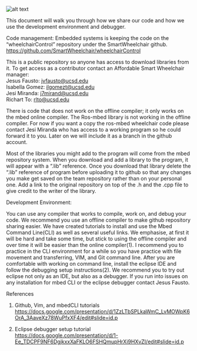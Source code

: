 ![alt text](https://github.com/SmartWheelchair/Systems/blob/master/Wheelchair%203D%20Part%20Images/UCSD_Wheelchair_Team_Logo.png "Logo")

This document will walk you through how we share our code and how we use the development environment and debugger.

Code management:
Embedded systems is keeping the code on the “wheelchairControl” repository under the SmartWheelchair github.
https://github.com/SmartWheelchair/wheelchairControl

This is a public repository so anyone has access to download libraries from it. To get access as a contributor contact an Affordable Smart Wheelchair manager:  
Jesus Fausto: jvfausto@ucsd.edu  
Isabella Gomez: ilgomezt@ucsd.edu  
Jesi Miranda: j7mirand@ucsd.edu  
Richart To: rlto@ucsd.edu  
  
There is code that does not work on the offline compiler; it only works on the mbed online compiler. The Ros-mbed library is not working in the offline compiler. For now if you want a copy the ros-mbed wheelchair code please contact Jesi Miranda who has access to a working program so he could forward it to you. Later on we will include it as a branch in the github account.

Most of the libraries you might add to the program will come from the mbed repository system. When you download and add a library to the program, it will appear with a “.lib” reference. Once you download that library delete the “.lib” reference of program before uploading it to github so that any changes you make get saved on the team repository rather than on your personal one. Add a link to the original repository on top of the .h and the .cpp file to give credit to the writer of the library.

Development Environment:

You can use any compiler that works to compile, work on, and debug your code. We recommend you use an offline compiler to make github repository sharing easier. 
We have created tutorials to install and use the Mbed Command Line(CLI) as well as several useful links. We emphasise, at first it will be hard and take some time, but stick to using the offline compiler and over time it will be easier than the online compiler(1).
I recommend you to practice in the CLI environment for a while so you have practice with file movement and transferring, VIM, and Git command line.
After you are comfortable with working on command line, install the eclipse IDE and follow the debugging setup instructions(2). We recommend you to try out eclipse not only as an IDE, but also as a debugger.
If you run into issues on any installation for mbed CLI or the eclipse debugger contact Jesus Fausto.


References
1. Github, Vim, and mbedCLI tutorials
https://docs.google.com/presentation/d/1ZzLTbSPLkaWmC_LvMOWpK6OrA_3AaveXz78WuPfxXF4/edit#slide=id.p

2. Eclipse debugger setup tutorial
https://docs.google.com/presentation/d/1-Ee_TDCPF9NF6DgjkxxXaFKLO6FSHQmupHrXi9HXvZI/edit#slide=id.p
